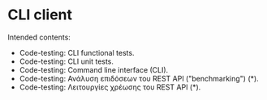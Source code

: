 # CLI client

Intended contents:

- Code-testing: CLI functional tests.
- Code-testing: CLI unit tests.
- Code-testing: Command line interface (CLI).
- Code-testing: Ανάλυση επιδόσεων του REST API ("benchmarking") (\*).
- Code-testing: Λειτουργίες χρέωσης του REST API (\*).
